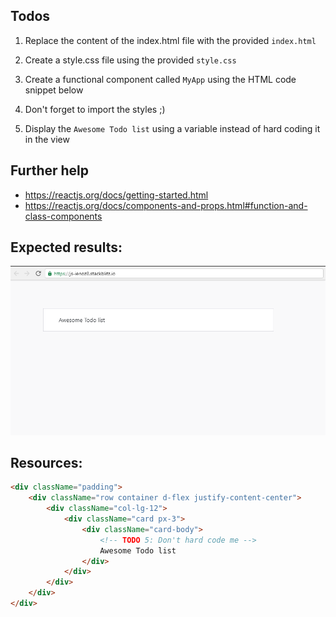 ## Todos

1. Replace the content of the index.html file with the provided `index.html`

2. Create a style.css file using the provided `style.css`

3. Create a functional component called `MyApp` using the HTML code snippet below

4. Don't forget to import the styles ;)

5. Display the `Awesome Todo list` using a variable instead of hard coding it in the view

## Further help

- https://reactjs.org/docs/getting-started.html
- https://reactjs.org/docs/components-and-props.html#function-and-class-components

## Expected results:

![Final results](phase-2.PNG "At the end, your app should look like this")

## Resources:

``` html
<div className="padding">
    <div className="row container d-flex justify-content-center">
        <div className="col-lg-12">
            <div className="card px-3">
                <div className="card-body">
                    <!-- TODO 5: Don't hard code me -->
                    Awesome Todo list
                </div>
            </div>
        </div>
    </div>
</div>
```